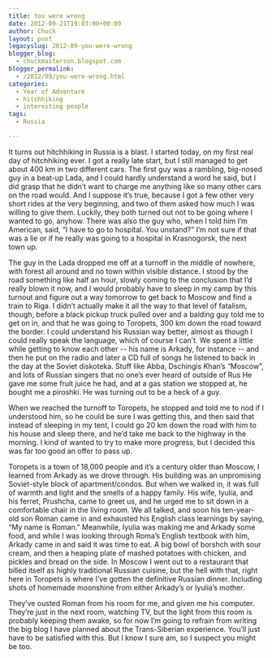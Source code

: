 ```yaml
---
title: You were wrong
date: 2012-09-21T19:03:00+00:00
author: Chuck
layout: post
legacyslug: 2012-09-you-were-wrong
blogger_blog:
  - chuckmasterson.blogspot.com
blogger_permalink:
  - /2012/09/you-were-wrong.html
categories:
  - Year of Adventure
  - hitchhiking
  - interesting people
tags:
  - Russia

---
```


It turns out hitchhiking in Russia is a blast. I started today, on my first
real day of hitchhiking ever. I got a really late start, but I still managed to
get about 400 km in two different cars. The first guy was a rambling, big-nosed
guy in a beat-up Lada, and I could hardly understand a word he said, but I did
grasp that he didn’t want to charge me anything like so many other cars
on the road would. And I suppose it’s true, because I got a few other
very short rides at the very beginning, and two of them asked how much I was
willing to give them. Luckily, they both turned out not to be going where I
wanted to go, anyhow. There was also the guy who, when I told him I’m
American, said, “I have to go to hospital. You unstand?” I’m
not sure if that was a lie or if he really was going to a hospital in
Krasnogorsk, the next town up.

The guy in the Lada dropped me off at a turnoff in the middle of nowhere, with
forest all around and no town within visible distance. I stood by the road
something like half an hour, slowly coming to the conclusion that I’d
really blown it now, and I would probably have to sleep in my camp by this
turnout and figure out a way tomorrow to get back to Moscow and find a train to
Riga. I didn’t actually make it all the way to that level of fatalism,
though, before a black pickup truck pulled over and a balding guy told me to
get on in, and that he was going to Toropets, 300 km down the road toward the
border. I could understand his Russian way better, almost as though I could
really speak the language, which of course I can’t. We spent a little
while getting to know each other -- his name is Arkady, for instance
-- and then he put on the radio and later a CD full of songs he listened
to back in the day at the Soviet diskoteka. Stuff like Abba, Dschingis
Khan’s “Moscow”, and lots of Russian singers that no
one’s ever heard of outside of Rus He gave me some fruit juice he had,
and at a gas station we stopped at, he bought me a piroshki. He was turning out
to be a heck of a guy.

When we reached the turnoff to Toropets, he stopped and told me to nod if I
understood him, so he could be sure I was getting this, and then said that
instead of sleeping in my tent, I could go 20 km down the road with him to his
house and sleep there, and he’d take me back to the highway in the
morning. I kind of wanted to try to make more progress, but I decided this was
far too good an offer to pass up.

Toropets is a town of 18,000 people and it’s a century older than Moscow,
I learned from Arkady as we drove through. His building was an unpromising
Soviet-style block of apartment/condos. But when we walked in, it was full of
warmth and light and the smells of a happy family. His wife, Iyulia, and his
ferret, Prushcha, came to greet us, and he urged me to sit down in a
comfortable chair in the living room. We all talked, and soon his ten-year-old
son Roman came in and exhausted his English class learnings by saying,
“My name is Roman.” Meanwhile, Iyulia was making me and Arkady some
food, and while I was looking through Roma’s English textbook with him,
Arkady came in and said it was time to eat. A big bowl of borshch with sour
cream, and then a heaping plate of mashed potatoes with chicken, and pickles
and bread on the side. In Moscow I went out to a restaurant that billed itself
as highly traditional Russian cuisine, but the hell with that, right here in
Toropets is where I’ve gotten the definitive Russian dinner. Including
shots of homemade moonshine from either Arkady’s or Iyulia’s
mother.

They’ve ousted Roman from his room for me, and given me his computer.
They’re just in the next room, watching TV, but the light from this room
is probably keeping them awake, so for now I’m going to refrain from
writing the big blog I have planned about the Trans-Siberian experience.
You’ll just have to be satisfied with this. But I know I sure am, so I
suspect you might be too.

